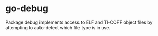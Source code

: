 # go-debug

Package debug implements access to ELF and TI-COFF object files by attempting
to auto-detect which file type is in use.
